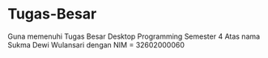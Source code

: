 # Tugas-Besar
Guna memenuhi Tugas Besar Desktop Programming Semester 4
Atas nama Sukma Dewi Wulansari dengan NIM = 32602000060
